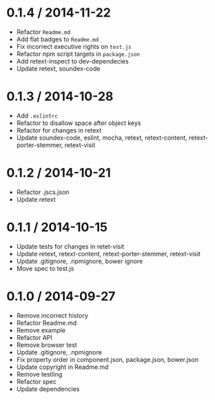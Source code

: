 
0.1.4 / 2014-11-22
==================

 * Refactor `Readme.md`
 * Add flat badges to `Readme.md`
 * Fix incorrect executive rights on `test.js`
 * Refactor npm script targets in `package.json`
 * Add retext-inspect to dev-dependecies
 * Update retext, soundex-code

0.1.3 / 2014-10-28
==================

 * Add `.eslintrc`
 * Refactor to disallow space after object keys
 * Refactor for changes in retext
 * Update soundex-code, eslint, mocha, retext, retext-content, retext-porter-stemmer, retext-visit

0.1.2 / 2014-10-21
==================

 * Refactor .jscs.json
 * Update retext

0.1.1 / 2014-10-15
==================

 * Update tests for changes in retet-visit
 * Update retext, retext-content, retext-porter-stemmer, retext-visit
 * Update .gitignore, .npmignore, bower ignore
 * Move spec to test.js

0.1.0 / 2014-09-27
==================

 * Remove incorrect history
 * Refactor Readme.md
 * Remove example
 * Refactor API
 * Remove browser test
 * Update .gitignore, .npmignore
 * Fix property order in component.json, package.json, bower.json
 * Update copyright in Readme.md
 * Remove testling
 * Refactor spec
 * Update dependencies
